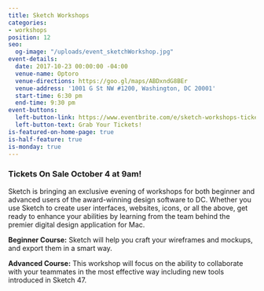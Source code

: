 ```yaml
---
title: Sketch Workshops
categories:
- workshops
position: 12
seo:
  og-image: "/uploads/event_sketchWorkshop.jpg"
event-details:
  date: 2017-10-23 00:00:00 -04:00
  venue-name: Optoro
  venue-directions: https://goo.gl/maps/ABDxndG8BEr
  venue-address: '1001 G St NW #1200, Washington, DC 20001'
  start-time: 6:30 pm
  end-time: 9:30 pm
event-buttons:
  left-button-link: https://www.eventbrite.com/e/sketch-workshops-tickets-38419392437
  left-button-text: Grab Your Tickets!
is-featured-on-home-page: true
is-half-feature: true
is-monday: true
---
```


### Tickets On Sale October 4 at 9am!

Sketch is bringing an exclusive evening of workshops for both beginner and advanced users of the award-winning design software to DC. Whether you use Sketch to create user interfaces, websites, icons, or all the above, get ready to enhance your abilities by learning from the team behind the premier digital design application for Mac.
 
**Beginner Course:** Sketch will help you craft your wireframes and mockups, and export them in a smart way.
 
**Advanced Course:** This workshop will focus on the ability to collaborate with your teammates in the most effective way including new tools introduced in Sketch 47.
